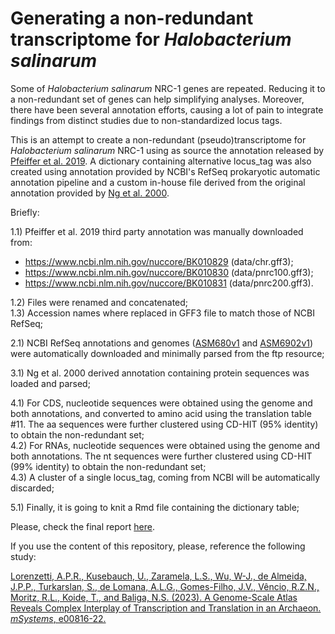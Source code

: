 # Generating a non-redundant transcriptome for _Halobacterium salinarum_

Some of _Halobacterium salinarum_ NRC-1 genes are repeated. Reducing it to a non-redundant set of genes can help simplifying analyses. Moreover, there have been several annotation efforts, causing a lot of pain to integrate findings from distinct studies due to non-standardized locus tags.

This is an attempt to create a non-redundant (pseudo)transcriptome for _Halobacterium salinarum_ NRC-1 using as source the annotation released by [Pfeiffer et al. 2019](https://www.ncbi.nlm.nih.gov/pmc/articles/PMC6624760/). A dictionary containing alternative locus_tag was also created using annotation provided by NCBI's RefSeq prokaryotic automatic annotation pipeline and a custom in-house file derived from the original annotation provided by [Ng et al. 2000](https://www.ncbi.nlm.nih.gov/pmc/articles/PMC17314/).

Briefly:  

1.1) Pfeiffer et al. 2019 third party annotation was manually downloaded from:  
  * https://www.ncbi.nlm.nih.gov/nuccore/BK010829 (data/chr.gff3);
  * https://www.ncbi.nlm.nih.gov/nuccore/BK010830 (data/pnrc100.gff3);
  * https://www.ncbi.nlm.nih.gov/nuccore/BK010831 (data/pnrc200.gff3).  
  
1.2) Files were renamed and concatenated;  
1.3) Accession names where replaced in GFF3 file to match those of NCBI RefSeq;  

2.1) NCBI RefSeq annotations and genomes ([ASM680v1](https://www.ncbi.nlm.nih.gov/assembly/GCF_000006805.1) and [ASM6902v1](https://www.ncbi.nlm.nih.gov/assembly/GCF_000069025.1)) were automatically downloaded and minimally parsed from the ftp resource;  

3.1) Ng et al. 2000 derived annotation containing protein sequences was loaded and parsed;  

4.1) For CDS, nucleotide sequences were obtained using the genome and both annotations, and converted to amino acid using the translation table #11. The aa sequences were further clustered using CD-HIT (95% identity) to obtain the non-redundant set;  
4.2) For RNAs, nucleotide sequences were obtained using the genome and both annotations. The nt sequences were further clustered using CD-HIT (99% identity) to obtain the non-redundant set;  
4.3) A cluster of a single locus_tag, coming from NCBI will be automatically discarded;  

5.1) Finally, it is going to knit a Rmd file containing the dictionary table;  

Please, check the final report [here](https://alanlorenzetti.github.io/halo_nr_tx/index.html).  

If you use the content of this repository, please, reference the following study:  

<a href="https://doi.org/10.1128/msystems.00816-22">Lorenzetti, A.P.R., Kusebauch, U., Zaramela, L.S., Wu, W-J., de Almeida, J.P.P., Turkarslan, S., de Lomana, A.L.G., Gomes-Filho, J.V., Vêncio, R.Z.N., Moritz, R.L., Koide, T., and Baliga, N.S. (2023). A Genome-Scale Atlas Reveals Complex Interplay of Transcription and Translation in an Archaeon. <i>mSystems</i>, e00816-22.</a>
